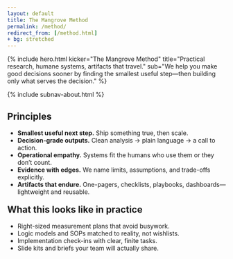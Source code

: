 ```yaml
---
layout: default
title: The Mangrove Method
permalink: /method/
redirect_from: [/method.html]
+ bg: stretched
---
```


{% include hero.html
  kicker="The Mangrove Method"
  title="Practical research, humane systems, artifacts that travel."
  sub="We help you make good decisions sooner by finding the smallest useful step—then building only what serves the decision."
%}

{% include subnav-about.html %}

<div class="page-panel">
  <h2>Principles</h2>
  <ul>
    <li><strong>Smallest useful next step.</strong> Ship something true, then scale.</li>
    <li><strong>Decision-grade outputs.</strong> Clean analysis → plain language → a call to action.</li>
    <li><strong>Operational empathy.</strong> Systems fit the humans who use them or they don’t count.</li>
    <li><strong>Evidence with edges.</strong> We name limits, assumptions, and trade-offs explicitly.</li>
    <li><strong>Artifacts that endure.</strong> One-pagers, checklists, playbooks, dashboards—lightweight and reusable.</li>
  </ul>

  <h2 style="margin-top:20px">What this looks like in practice</h2>
  <ul>
    <li>Right-sized measurement plans that avoid busywork.</li>
    <li>Logic models and SOPs matched to reality, not wishlists.</li>
    <li>Implementation check-ins with clear, finite tasks.</li>
    <li>Slide kits and briefs your team will actually share.</li>
  </ul>
</div>
